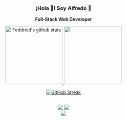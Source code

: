 <p align="center" width="300">
 <h3 align="center">¡Hola 👋! Soy Alfredo 🧔</h3>
</p>

<p align="center"><strong>Full-Stack Web Developer</strong></p>

<div align="center">
  <a href="https://github.com/Feddroid"> 
  <img height="180em" src="https://github-readme-stats.vercel.app/api?username=Feddroid&show_icons=true&theme=gruvbox&include_all_commits=true&count_private=true&orgs=codeableorg,Feddroid,icetart-group" alt="Feddroid's github stats"/>
  <img height="180em" src="https://github-readme-stats.vercel.app/api/top-langs/?username=Feddroid&layout=compact&langs_count=7&theme=gruvbox"/>

[![GitHub Streak](http://github-readme-streak-stats.herokuapp.com?user=Feddroid&theme=dark&background=000000)](https://git.io/streak-stats)

</div>
  
##
  
  <div align="center"> 
    <a href = "mailto:alfredo7891@gmail.com"><img src="https://img.shields.io/badge/-Gmail-%23333?style=for-the-badge&logo=gmail&logoColor=white" target="_blank"></a>
    <a href="https://www.linkedin.com/in/alfredo-arroyo-d" target="_blank"><img src="https://img.shields.io/badge/-LinkedIn-%230077B5?style=for-the-badge&logo=linkedin&logoColor=white" target="_blank"></a> 
</div>

 <div align="center"> 
  <a href="https://www.codewars.com/users/Feddroid">
   <img src="https://www.codewars.com/users/Feddroid/badges/micro"></br>
  </a>
</div>

<div align="center"> 
  <img src="https://komarev.com/ghpvc/?username=Feddroid&style=flat-square&color=blue" alt=""/>
</div>
  
  

  
<!--
**Feddroid/Feddroid** is a ✨ _special_ ✨ repository because its `README.md` (this file) appears on your GitHub profile.

Here are some ideas to get you started:

- 🔭 I’m currently working on ...
- 🌱 I’m currently learning ...
- 👯 I’m looking to collaborate on ...
- 🤔 I’m looking for help with ...
- 💬 Ask me about ...
- 📫 How to reach me: ...
- 😄 Pronouns: ...
- ⚡ Fun fact: ...
-->
